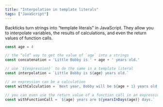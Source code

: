 ```yaml
---
title: "Interpolation in template literals"
tags: ["JavaScript"]
---
```

Backticks turn strings into “template literals” in JavaScript. They allow you to interpolate variables, the results of calculations, and even the return values of function calls.

```js
const age = 4

// the “old” way to get the value of `age` into a strings
const concatenation = 'Little Bobby is ' + age + ' years old.'

// use `${expression}` to do the same in a template literal
const interpolation = `Little Bobby is ${age} years old.`

// an expression can be a calculation
const withCalculation = `Next year, Bobby will be ${age + 1} years old.`

// you can even use the return value of a function call in an expression
const withFunctionCall = `${age} years are ${yearsInDays(age)} days.`
```
